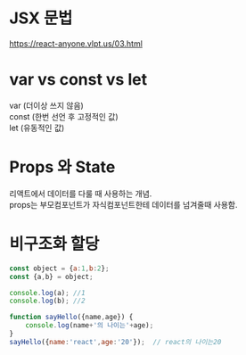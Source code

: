 # JSX 문법

https://react-anyone.vlpt.us/03.html

# var vs const vs let

var (더이상 쓰지 않음)<br>
const (한번 선언 후 고정적인 값)<br>
let (유동적인 값)

# Props 와 State

리액트에서 데이터를 다룰 때 사용하는 개념.<br>
props는 부모컴포넌트가 자식컴포넌트한테 데이터를 넘겨줄때 사용함.<br>


# 비구조화 할당

```js
const object = {a:1,b:2};
const {a,b} = object;

console.log(a); //1
console.log(b); //2
```

```js
function sayHello({name,age}) {
	console.log(name+'의 나이는'+age);
}
sayHello({name:'react',age:'20'});  // react의 나이는20
```